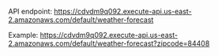 API endpoint: https://cdvdm9q092.execute-api.us-east-2.amazonaws.com/default/weather-forecast

Example: https://cdvdm9q092.execute-api.us-east-2.amazonaws.com/default/weather-forecast?zipcode=84408